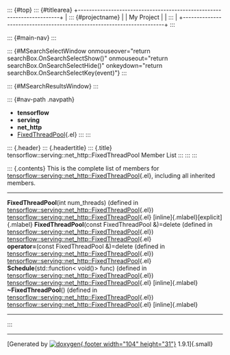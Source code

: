 ::: {#top}
::: {#titlearea}
+-----------------------------------------------------------------------+
| ::: {#projectname}                                                    |
| My Project                                                            |
| :::                                                                   |
+-----------------------------------------------------------------------+
:::

::: {#main-nav}
:::

::: {#MSearchSelectWindow onmouseover="return searchBox.OnSearchSelectShow()" onmouseout="return searchBox.OnSearchSelectHide()" onkeydown="return searchBox.OnSearchSelectKey(event)"}
:::

::: {#MSearchResultsWindow}
:::

::: {#nav-path .navpath}
-   **tensorflow**
-   **serving**
-   **net\_http**
-   [FixedThreadPool](classtensorflow_1_1serving_1_1net__http_1_1FixedThreadPool.html){.el}
:::
:::

::: {.header}
::: {.headertitle}
::: {.title}
tensorflow::serving::net\_http::FixedThreadPool Member List
:::
:::
:::

::: {.contents}
This is the complete list of members for
[tensorflow::serving::net\_http::FixedThreadPool](classtensorflow_1_1serving_1_1net__http_1_1FixedThreadPool.html){.el},
including all inherited members.

  ------------------------------------------------------------------------------------------------------------------------------------------------------------------------------------------ ------------------------------------------------------------------------------------------------------------------------- --------------------------------------
  **FixedThreadPool**(int num\_threads) (defined in [tensorflow::serving::net\_http::FixedThreadPool](classtensorflow_1_1serving_1_1net__http_1_1FixedThreadPool.html){.el})                 [tensorflow::serving::net\_http::FixedThreadPool](classtensorflow_1_1serving_1_1net__http_1_1FixedThreadPool.html){.el}   [inline]{.mlabel}[explicit]{.mlabel}
  **FixedThreadPool**(const FixedThreadPool &)=delete (defined in [tensorflow::serving::net\_http::FixedThreadPool](classtensorflow_1_1serving_1_1net__http_1_1FixedThreadPool.html){.el})   [tensorflow::serving::net\_http::FixedThreadPool](classtensorflow_1_1serving_1_1net__http_1_1FixedThreadPool.html){.el}   
  **operator=**(const FixedThreadPool &)=delete (defined in [tensorflow::serving::net\_http::FixedThreadPool](classtensorflow_1_1serving_1_1net__http_1_1FixedThreadPool.html){.el})         [tensorflow::serving::net\_http::FixedThreadPool](classtensorflow_1_1serving_1_1net__http_1_1FixedThreadPool.html){.el}   
  **Schedule**(std::function\< void()\> func) (defined in [tensorflow::serving::net\_http::FixedThreadPool](classtensorflow_1_1serving_1_1net__http_1_1FixedThreadPool.html){.el})           [tensorflow::serving::net\_http::FixedThreadPool](classtensorflow_1_1serving_1_1net__http_1_1FixedThreadPool.html){.el}   [inline]{.mlabel}
  **\~FixedThreadPool**() (defined in [tensorflow::serving::net\_http::FixedThreadPool](classtensorflow_1_1serving_1_1net__http_1_1FixedThreadPool.html){.el})                               [tensorflow::serving::net\_http::FixedThreadPool](classtensorflow_1_1serving_1_1net__http_1_1FixedThreadPool.html){.el}   [inline]{.mlabel}
  ------------------------------------------------------------------------------------------------------------------------------------------------------------------------------------------ ------------------------------------------------------------------------------------------------------------------------- --------------------------------------
:::

------------------------------------------------------------------------

[Generated by [![doxygen](doxygen.svg){.footer width="104"
height="31"}](https://www.doxygen.org/index.html) 1.9.1]{.small}
